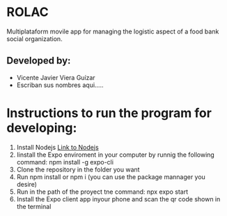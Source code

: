# ROLAC
Multiplataform movile app for managing the logistic aspect of a food bank social organization.

## Developed  by:
* Vicente Javier Viera Guízar
* Escriban sus nombres aqui.....

# Instructions to run the program for developing:
1. Install Nodejs [Link to Nodejs](https://nodejs.org/es/)
2. Iinstall the Expo enviroment in your computer by runnig the following command: npm install -g expo-cli
3. Clone the repository in the folder you want
4. Run npm install or npm i (you can use the package mannager you desire)
5. Run in the path of the proyect tne command: npx expo start
6. Install the Expo client app inyour phone and scan the qr code shown in the terminal
